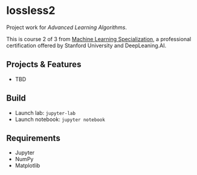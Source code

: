 # lossless2
Project work for *Advanced Learning Algorithms*.

This is course 2 of 3 from [Machine Learning Specialization](https://online.stanford.edu/courses/soe-ymls-machine-learning-specialization), 
a professional certification offered by Stanford University and DeepLeaning.AI. 

## Projects & Features
* TBD

## Build
* Launch lab: `jupyter-lab`
* Launch notebook: `jupyter notebook`

## Requirements
* Jupyter
* NumPy
* Matplotlib